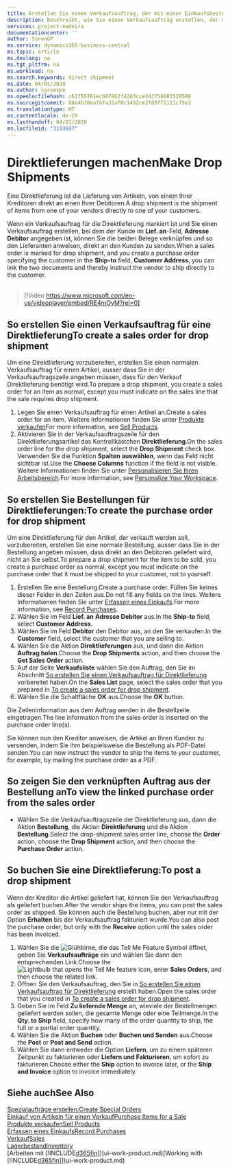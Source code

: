 ```yaml
---
title: Erstellen Sie einen Verkaufsauftrag, der mit einer Einkaufsbestellung für eine direkte Lieferung verknüpft ist | Microsoft Docs
description: Beschreibt, wie Sie einen Verkaufsauftrag erstellen, der mit einer Bestellung verknüpft ist, um sicherzustellen, dass die Artikel vom Kreditor direkt an den Debitor versendet werden
services: project-madeira
documentationcenter: ''
author: SorenGP
ms.service: dynamics365-business-central
ms.topic: article
ms.devlang: na
ms.tgt_pltfrm: na
ms.workload: na
ms.search.keywords: direct shipment
ms.date: 04/01/2020
ms.author: sgroespe
ms.openlocfilehash: c61f55701ecb07862f42d3cce242756001529588
ms.sourcegitcommit: 88e4b30eaf6fa32af0c1452ce2f85ff1111c75e2
ms.translationtype: HT
ms.contentlocale: de-CH
ms.lasthandoff: 04/01/2020
ms.locfileid: "3193697"
---
```

# <a name="make-drop-shipments"></a><span data-ttu-id="7e880-103">Direktlieferungen machen</span><span class="sxs-lookup"><span data-stu-id="7e880-103">Make Drop Shipments</span></span>
<span data-ttu-id="7e880-104">Eine Direktlieferung ist die Lieferung von Artikeln, von einem Ihrer Kreditoren direkt an einen Ihrer Debitoren.</span><span class="sxs-lookup"><span data-stu-id="7e880-104">A drop shipment is the shipment of items from one of your vendors directly to one of your customers.</span></span>

<span data-ttu-id="7e880-105">Wenn ein Verkaufsauftrag für die Direktlieferung markiert ist und Sie einen Verkaufsauftrag erstellen, bei dem der Kunde im **Lief. an**-Feld, **Adresse Debitor** angegeben ist, können Sie die beiden Belege verknüpfen und so den Lieferanten anweisen, direkt an den Kunden zu senden.</span><span class="sxs-lookup"><span data-stu-id="7e880-105">When a sales order is marked for drop shipment, and you create a purchase order specifying the customer in the **Ship-to** field, **Customer Address**, you can link the two documents and thereby instruct the vendor to ship directly to the customer.</span></span>
<br><br>  
  
> [!Video https://www.microsoft.com/en-us/videoplayer/embed/RE4mOyM?rel=0]

## <a name="to-create-a-sales-order-for-drop-shipment"></a><span data-ttu-id="7e880-106">So erstellen Sie einen Verkaufsauftrag für eine Direktlieferung</span><span class="sxs-lookup"><span data-stu-id="7e880-106">To create a sales order for drop shipment</span></span>
<span data-ttu-id="7e880-107">Um eine Direktlieferung vorzubereiten, erstellen Sie einen normalen Verkaufsauftrag für einen Artikel, ausser dass Sie in der Verkaufsauftragszeile angeben müssen, dass für den Verkauf Direktlieferung benötigt wird.</span><span class="sxs-lookup"><span data-stu-id="7e880-107">To prepare a drop shipment, you create a sales order for an item as normal, except you must indicate on the sales line that the sale requires drop shipment.</span></span>

1. <span data-ttu-id="7e880-108">Legen Sie einen Verkaufsauftrag für einen Artikel an.</span><span class="sxs-lookup"><span data-stu-id="7e880-108">Create a sales order for an item.</span></span> <span data-ttu-id="7e880-109">Weitere Informationen finden Sie unter [Produkte verkaufen](sales-how-sell-products.md)</span><span class="sxs-lookup"><span data-stu-id="7e880-109">For more information, see [Sell Products](sales-how-sell-products.md).</span></span>
2. <span data-ttu-id="7e880-110">Aktivieren Sie in der Verkaufsauftragszeile für den Direktlieferungsartikel das Kontrollkästchen **Direktlieferung**.</span><span class="sxs-lookup"><span data-stu-id="7e880-110">On the sales order line for the drop shipment, select the **Drop Shipment** check box.</span></span> <span data-ttu-id="7e880-111">Verwenden Sie die Funktion **Spalten auswählen**, wenn das Feld nicht sichtbar ist.</span><span class="sxs-lookup"><span data-stu-id="7e880-111">Use the **Choose Columns** function if the field is not visible.</span></span> <span data-ttu-id="7e880-112">Weitere Informationen finden Sie unter [Personalisieren Sie Ihren Arbeitsbereich](ui-personalization-user.md).</span><span class="sxs-lookup"><span data-stu-id="7e880-112">For more information, see [Personalize Your Workspace](ui-personalization-user.md).</span></span>

## <a name="to-create-the-purchase-order-for-drop-shipment"></a><span data-ttu-id="7e880-113">So erstellen Sie Bestellungen für Direktlieferungen:</span><span class="sxs-lookup"><span data-stu-id="7e880-113">To create the purchase order for drop shipment</span></span>
<span data-ttu-id="7e880-114">Um eine Direktlieferung für den Artikel, der verkauft werden soll, vorzubereiten, erstellen Sie eine normale Bestellung, ausser dass Sie in der Bestellung angeben müssen, dass direkt an den Debitoren geliefert wird, nicht an Sie selbst.</span><span class="sxs-lookup"><span data-stu-id="7e880-114">To prepare a drop shipment for the item to be sold, you create a purchase order as normal, except you must indicate on the purchase order that it must be shipped to your customer, not to yourself.</span></span>

1. <span data-ttu-id="7e880-115">Erstellen Sie eine Bestellung.</span><span class="sxs-lookup"><span data-stu-id="7e880-115">Create a purchase order.</span></span> <span data-ttu-id="7e880-116">Füllen Sie keines dieser Felder in den Zeilen aus.</span><span class="sxs-lookup"><span data-stu-id="7e880-116">Do not fill any fields on the lines.</span></span> <span data-ttu-id="7e880-117">Weitere Informationen finden Sie unter [Erfassen eines Einkaufs](purchasing-how-record-purchases.md).</span><span class="sxs-lookup"><span data-stu-id="7e880-117">For more information, see [Record Purchases](purchasing-how-record-purchases.md).</span></span>
2. <span data-ttu-id="7e880-118">Wählen Sie im Feld **Lief. an** **Adresse Debitor** aus.</span><span class="sxs-lookup"><span data-stu-id="7e880-118">In the **Ship-to** field, select **Customer Address**.</span></span>
3. <span data-ttu-id="7e880-119">Wählen Sie im Feld **Debitor** den Debitor aus, an den Sie verkaufen.</span><span class="sxs-lookup"><span data-stu-id="7e880-119">In the **Customer** field, select the customer that you are selling to.</span></span>
3. <span data-ttu-id="7e880-120">Wählen Sie die Aktion **Direktlieferungen** aus, und dann die Aktion **Auftrag holen**.</span><span class="sxs-lookup"><span data-stu-id="7e880-120">Choose the **Drop Shipments** action, and then choose the **Get Sales Order** action.</span></span>
4. <span data-ttu-id="7e880-121">Auf der Seite **Verkaufsliste** wählen Sie den Auftrag, den Sie im Abschnitt [So erstellen Sie einen Verkaufsauftrag für Direktlieferung](sales-how-drop-shipment.md#to-create-a-sales-order-for-drop-shipment) vorbereitet haben.</span><span class="sxs-lookup"><span data-stu-id="7e880-121">On the **Sales List** page, select the sales order that you prepared in [To create a sales order for drop shipment](sales-how-drop-shipment.md#to-create-a-sales-order-for-drop-shipment).</span></span>
5. <span data-ttu-id="7e880-122">Wählen Sie die Schaltfläche **OK** aus.</span><span class="sxs-lookup"><span data-stu-id="7e880-122">Choose the **OK** button.</span></span>

<span data-ttu-id="7e880-123">Die Zeileninformation aus dem Auftrag werden in die Bestellzeile eingetragen.</span><span class="sxs-lookup"><span data-stu-id="7e880-123">The line information from the sales order is inserted on the purchase order line(s).</span></span>

<span data-ttu-id="7e880-124">Sie können nun den Kreditor anweisen, die Artikel an Ihren Kunden zu versenden, indem Sie ihm beispielsweise die Bestellung als PDF-Datei senden.</span><span class="sxs-lookup"><span data-stu-id="7e880-124">You can now instruct the vendor to ship the items to your customer, for example, by mailing the purchase order as a PDF.</span></span>     

## <a name="to-view-the-linked-purchase-order-from-the-sales-order"></a><span data-ttu-id="7e880-125">So zeigen Sie den verknüpften Auftrag aus der Bestellung an</span><span class="sxs-lookup"><span data-stu-id="7e880-125">To view the linked purchase order from the sales order</span></span>
* <span data-ttu-id="7e880-126">Wählen Sie die Verkaufsauftragszeile der Direktlieferung aus, dann die Aktion **Bestellung**, die Aktion **Direktlieferung** und die Aktion **Bestellung**.</span><span class="sxs-lookup"><span data-stu-id="7e880-126">Select the drop-shipment sales order line, choose the **Order** action, choose the **Drop Shipment** action, and then choose the **Purchase Order** action.</span></span>

## <a name="to-post-a-drop-shipment"></a><span data-ttu-id="7e880-127">So buchen Sie eine Direktlieferung:</span><span class="sxs-lookup"><span data-stu-id="7e880-127">To post a drop shipment</span></span>
<span data-ttu-id="7e880-128">Wenn der Kreditor die Artikel geliefert hat, können Sie den Verkaufsauftrag als geliefert buchen.</span><span class="sxs-lookup"><span data-stu-id="7e880-128">After the vendor ships the items, you can post the sales order as shipped.</span></span> <span data-ttu-id="7e880-129">Sie können auch die Bestellung buchen, aber nur mit der Option **Erhalten** bis der Verkaufsauftrag fakturiert wurde.</span><span class="sxs-lookup"><span data-stu-id="7e880-129">You can also post the purchase order, but only with the **Receive** option until the sales order has been invoiced.</span></span>

1. <span data-ttu-id="7e880-130">Wählen Sie die ![Glühbirne, die das Tell Me Feature](media/ui-search/search_small.png "Tell Me-Funktion") Symbol öffnet, geben Sie **Verkaufsaufträge** ein und wählen Sie dann den entsprechenden Link.</span><span class="sxs-lookup"><span data-stu-id="7e880-130">Choose the ![Lightbulb that opens the Tell Me feature](media/ui-search/search_small.png "Tell me what you want to do") icon, enter **Sales Orders**, and then choose the related link.</span></span>
2. <span data-ttu-id="7e880-131">Öffnen Sie den Verkaufsauftrag, den Sie in [So erstellen Sie einen Verkaufsauftrag für Direktlieferung]() erstellt haben.</span><span class="sxs-lookup"><span data-stu-id="7e880-131">Open the sales order that you created in [To create a sales order for drop shipment]().</span></span>
3. <span data-ttu-id="7e880-132">Geben Sie im Feld **Zu liefernde Menge** an, wieviele der Bestellmengen geliefert werden sollen, die gesamte Menge oder eine Teilmenge.</span><span class="sxs-lookup"><span data-stu-id="7e880-132">In the **Qty. to Ship** field, specify how many of the order quantity to ship, the full or a partial order quantity.</span></span>
4. <span data-ttu-id="7e880-133">Wählen Sie die Aktion **Buchen** oder **Buchen und Senden** aus.</span><span class="sxs-lookup"><span data-stu-id="7e880-133">Choose the **Post** or **Post and Send** action.</span></span>
5. <span data-ttu-id="7e880-134">Wählen Sie dann entweder die Option **Liefern**, um zu einem späteren Zeitpunkt zu fakturieren oder **Liefern und Fakturieren**, um sofort zu fakturieren.</span><span class="sxs-lookup"><span data-stu-id="7e880-134">Choose either the **Ship** option to invoice later, or the **Ship and Invoice** option to invoice immediately.</span></span>

## <a name="see-also"></a><span data-ttu-id="7e880-135">Siehe auch</span><span class="sxs-lookup"><span data-stu-id="7e880-135">See Also</span></span>
[<span data-ttu-id="7e880-136">Spezialaufträge erstellen:</span><span class="sxs-lookup"><span data-stu-id="7e880-136">Create Special Orders</span></span>](sales-how-to-create-special-orders.md)  
[<span data-ttu-id="7e880-137">Einkauf von Artikeln für einen Verkauf</span><span class="sxs-lookup"><span data-stu-id="7e880-137">Purchase Items for a Sale</span></span>](purchasing-how-purchase-products-sale.md)  
[<span data-ttu-id="7e880-138">Produkte verkaufen</span><span class="sxs-lookup"><span data-stu-id="7e880-138">Sell Products</span></span>](sales-how-sell-products.md)  
[<span data-ttu-id="7e880-139">Erfassen eines Einkaufs</span><span class="sxs-lookup"><span data-stu-id="7e880-139">Record Purchases</span></span>](purchasing-how-record-purchases.md)  
[<span data-ttu-id="7e880-140">Verkauf</span><span class="sxs-lookup"><span data-stu-id="7e880-140">Sales</span></span>](sales-manage-sales.md)  
[<span data-ttu-id="7e880-141">Lagerbestand</span><span class="sxs-lookup"><span data-stu-id="7e880-141">Inventory</span></span>](inventory-manage-inventory.md)  
<span data-ttu-id="7e880-142">[Arbeiten mit [!INCLUDE[d365fin](includes/d365fin_md.md)]](ui-work-product.md)</span><span class="sxs-lookup"><span data-stu-id="7e880-142">[Working with [!INCLUDE[d365fin](includes/d365fin_md.md)]](ui-work-product.md)</span></span>
